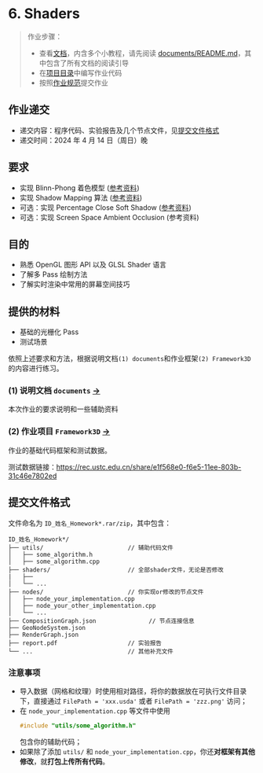 # 6. Shaders

> 作业步骤：
> - 查看[文档](documents/README.md)，内含多个小教程，请先阅读 [documents/README.md](documents/README.md)，其中包含了所有文档的阅读引导
> - 在[项目目录](../../Framework3D/)中编写作业代码
> - 按照[作业规范](../README.md)提交作业

## 作业递交

- 递交内容：程序代码、实验报告及几个节点文件，见[提交文件格式](#提交文件格式)
- 递交时间：2024 年 4 月 14 日（周日）晚

## 要求

- 实现 Blinn-Phong 着色模型 ([参考资料](https://learnopengl-cn.github.io/02%20Lighting/03%20Materials/))
- 实现 Shadow Mapping 算法 ([参考资料](https://learnopengl-cn.github.io/05%20Advanced%20Lighting/03%20Shadows/01%20Shadow%20Mapping/))
- 可选：实现 Percentage Close Soft Shadow ([参考资料](https://zhuanlan.zhihu.com/p/478472753))
- 可选：实现 Screen Space Ambient Occlusion (参考资料)


## 目的

- 熟悉 OpenGL 图形 API 以及 GLSL Shader 语言
- 了解多 Pass 绘制方法
- 了解实时渲染中常用的屏幕空间技巧


## 提供的材料

- 基础的光栅化 Pass
- 测试场景

依照上述要求和方法，根据说明文档`(1) documents`和作业框架`(2) Framework3D`的内容进行练习。

### (1) 说明文档 `documents` [->](documents/) 

本次作业的要求说明和一些辅助资料

### (2) 作业项目 `Framework3D` [->](../../Framework3D/) 

作业的基础代码框架和测试数据。

测试数据链接：https://rec.ustc.edu.cn/share/e1f568e0-f6e5-11ee-803b-31c46e7802ed

## 提交文件格式

文件命名为 `ID_姓名_Homework*.rar/zip`，其中包含：

```
ID_姓名_Homework*/
├── utils/                        // 辅助代码文件
│   ├── some_algorithm.h
│   ├── some_algorithm.cpp
├── shaders/                      // 全部shader文件，无论是否修改
|   ├──
│   └── ...  
├── nodes/                        // 你实现or修改的节点文件
│   ├── node_your_implementation.cpp
│   ├── node_your_other_implementation.cpp
│   └── ...  
├── CompositionGraph.json               // 节点连接信息
├── GeoNodeSystem.json
├── RenderGraph.json
├── report.pdf                    // 实验报告
└── ...                           // 其他补充文件

```

### 注意事项

- 导入数据（网格和纹理）时使用相对路径，将你的数据放在可执行文件目录下，直接通过 `FilePath = 'xxx.usda'` 或者 `FilePath = 'zzz.png'` 访问；
- 在 `node_your_implementation.cpp` 等文件中使用
  ```cpp
  #include "utils/some_algorithm.h"
  ```
  包含你的辅助代码；
- 如果除了添加 `utils/` 和 `node_your_implementation.cpp`，你还**对框架有其他修改**，就**打包上传所有代码**。